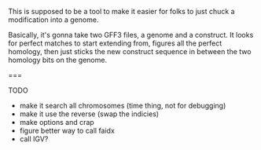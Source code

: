 This is supposed to be a tool to make it easier for folks to just
chuck a modification into a genome.

Basically, it's gonna take two GFF3 files, a genome and a construct.
It looks for perfect matches to start extending from, figures all
the perfect homology, then just sticks the new construct sequence
in between the two homology bits on the genome.

===

TODO

- make it search all chromosomes (time thing, not for debugging)
- make it use the reverse (swap the indicies)
- make options and crap
- figure better way to call faidx
- call IGV?
